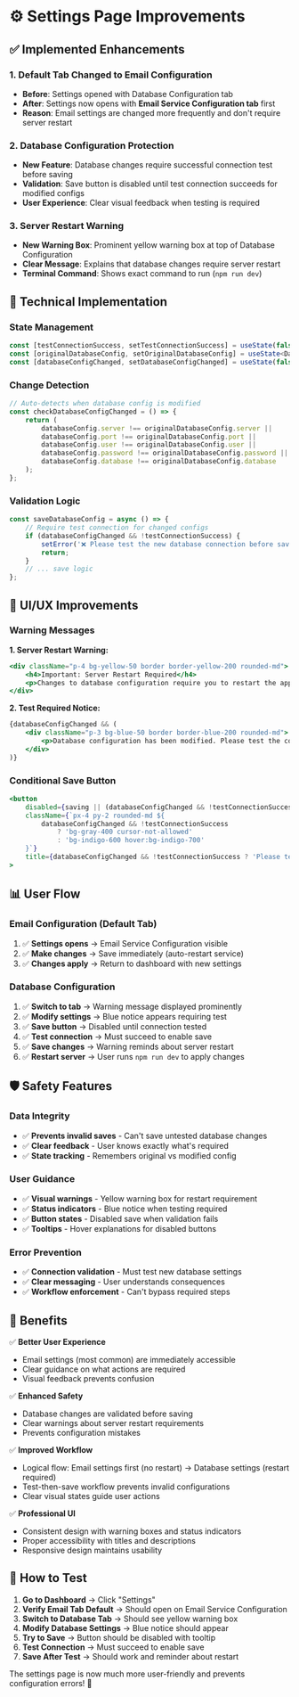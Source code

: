 # ⚙️ Settings Page Improvements

## ✅ **Implemented Enhancements**

### **1. Default Tab Changed to Email Configuration**
- **Before**: Settings opened with Database Configuration tab
- **After**: Settings now opens with **Email Service Configuration tab** first
- **Reason**: Email settings are changed more frequently and don't require server restart

### **2. Database Configuration Protection**
- **New Feature**: Database changes require successful connection test before saving
- **Validation**: Save button is disabled until test connection succeeds for modified configs
- **User Experience**: Clear visual feedback when testing is required

### **3. Server Restart Warning**
- **New Warning Box**: Prominent yellow warning box at top of Database Configuration
- **Clear Message**: Explains that database changes require server restart
- **Terminal Command**: Shows exact command to run (`npm run dev`)

## 🔧 **Technical Implementation**

### **State Management**
```typescript
const [testConnectionSuccess, setTestConnectionSuccess] = useState(false);
const [originalDatabaseConfig, setOriginalDatabaseConfig] = useState<DatabaseConfig | null>(null);
const [databaseConfigChanged, setDatabaseConfigChanged] = useState(false);
```

### **Change Detection**
```typescript
// Auto-detects when database config is modified
const checkDatabaseConfigChanged = () => {
    return (
        databaseConfig.server !== originalDatabaseConfig.server ||
        databaseConfig.port !== originalDatabaseConfig.port ||
        databaseConfig.user !== originalDatabaseConfig.user ||
        databaseConfig.password !== originalDatabaseConfig.password ||
        databaseConfig.database !== originalDatabaseConfig.database
    );
};
```

### **Validation Logic**
```typescript
const saveDatabaseConfig = async () => {
    // Require test connection for changed configs
    if (databaseConfigChanged && !testConnectionSuccess) {
        setError('❌ Please test the new database connection before saving changes.');
        return;
    }
    // ... save logic
};
```

## 🎨 **UI/UX Improvements**

### **Warning Messages**

**1. Server Restart Warning:**
```jsx
<div className="p-4 bg-yellow-50 border border-yellow-200 rounded-md">
    <h4>Important: Server Restart Required</h4>
    <p>Changes to database configuration require you to restart the application server...</p>
</div>
```

**2. Test Required Notice:**
```jsx
{databaseConfigChanged && (
    <div className="p-3 bg-blue-50 border border-blue-200 rounded-md">
        <p>Database configuration has been modified. Please test the connection before saving.</p>
    </div>
)}
```

### **Conditional Save Button**
```jsx
<button
    disabled={saving || (databaseConfigChanged && !testConnectionSuccess)}
    className={`px-4 py-2 rounded-md ${
        databaseConfigChanged && !testConnectionSuccess
            ? 'bg-gray-400 cursor-not-allowed'
            : 'bg-indigo-600 hover:bg-indigo-700'
    }`}
    title={databaseConfigChanged && !testConnectionSuccess ? 'Please test the new connection before saving' : ''}
>
```

## 📊 **User Flow**

### **Email Configuration (Default Tab)**
1. ✅ **Settings opens** → Email Service Configuration visible
2. ✅ **Make changes** → Save immediately (auto-restart service)
3. ✅ **Changes apply** → Return to dashboard with new settings

### **Database Configuration**
1. ✅ **Switch to tab** → Warning message displayed prominently
2. ✅ **Modify settings** → Blue notice appears requiring test
3. ✅ **Save button** → Disabled until connection tested
4. ✅ **Test connection** → Must succeed to enable save
5. ✅ **Save changes** → Warning reminds about server restart
6. ✅ **Restart server** → User runs `npm run dev` to apply changes

## 🛡️ **Safety Features**

### **Data Integrity**
- ✅ **Prevents invalid saves** - Can't save untested database changes
- ✅ **Clear feedback** - User knows exactly what's required
- ✅ **State tracking** - Remembers original vs modified config

### **User Guidance**
- ✅ **Visual warnings** - Yellow warning box for restart requirement
- ✅ **Status indicators** - Blue notice when testing required
- ✅ **Button states** - Disabled save when validation fails
- ✅ **Tooltips** - Hover explanations for disabled buttons

### **Error Prevention**
- ✅ **Connection validation** - Must test new database settings
- ✅ **Clear messaging** - User understands consequences
- ✅ **Workflow enforcement** - Can't bypass required steps

## 🎯 **Benefits**

✅ **Better User Experience**
- Email settings (most common) are immediately accessible
- Clear guidance on what actions are required
- Visual feedback prevents confusion

✅ **Enhanced Safety**
- Database changes are validated before saving
- Clear warnings about server restart requirements
- Prevents configuration mistakes

✅ **Improved Workflow**
- Logical flow: Email settings first (no restart) → Database settings (restart required)
- Test-then-save workflow prevents invalid configurations
- Clear visual states guide user actions

✅ **Professional UI**
- Consistent design with warning boxes and status indicators
- Proper accessibility with titles and descriptions
- Responsive design maintains usability

## 🧪 **How to Test**

1. **Go to Dashboard** → Click "Settings"
2. **Verify Email Tab Default** → Should open on Email Service Configuration
3. **Switch to Database Tab** → Should see yellow warning box
4. **Modify Database Settings** → Blue notice should appear
5. **Try to Save** → Button should be disabled with tooltip
6. **Test Connection** → Must succeed to enable save
7. **Save After Test** → Should work and reminder about restart

The settings page is now much more user-friendly and prevents configuration errors! 🎉
